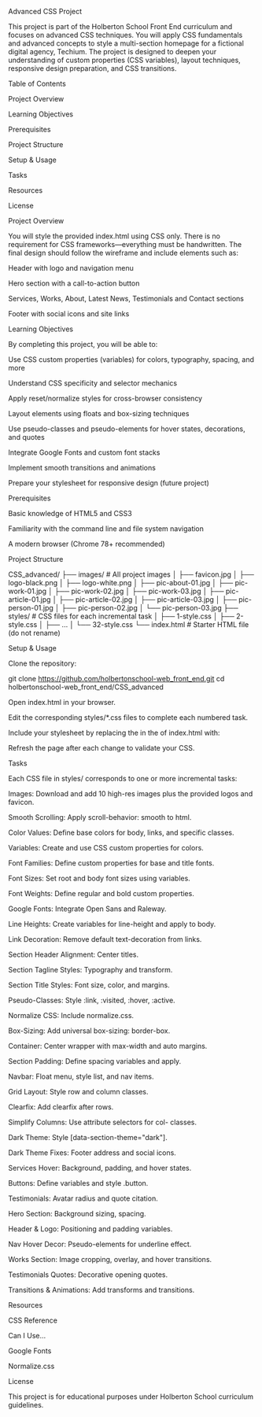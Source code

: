 Advanced CSS Project

This project is part of the Holberton School Front End curriculum and focuses on advanced CSS techniques. You will apply CSS fundamentals and advanced concepts to style a multi-section homepage for a fictional digital agency, Techium. The project is designed to deepen your understanding of custom properties (CSS variables), layout techniques, responsive design preparation, and CSS transitions.

Table of Contents

Project Overview

Learning Objectives

Prerequisites

Project Structure

Setup & Usage

Tasks

Resources

License

Project Overview

You will style the provided index.html using CSS only. There is no requirement for CSS frameworks—everything must be handwritten. The final design should follow the wireframe and include elements such as:

Header with logo and navigation menu

Hero section with a call-to-action button

Services, Works, About, Latest News, Testimonials and Contact sections

Footer with social icons and site links

Learning Objectives

By completing this project, you will be able to:

Use CSS custom properties (variables) for colors, typography, spacing, and more

Understand CSS specificity and selector mechanics

Apply reset/normalize styles for cross-browser consistency

Layout elements using floats and box-sizing techniques

Use pseudo-classes and pseudo-elements for hover states, decorations, and quotes

Integrate Google Fonts and custom font stacks

Implement smooth transitions and animations

Prepare your stylesheet for responsive design (future project)

Prerequisites

Basic knowledge of HTML5 and CSS3

Familiarity with the command line and file system navigation

A modern browser (Chrome 78+ recommended)

Project Structure

CSS_advanced/
├── images/                  # All project images
│   ├── favicon.jpg
│   ├── logo-black.png
│   ├── logo-white.png
│   ├── pic-about-01.jpg
│   ├── pic-work-01.jpg
│   ├── pic-work-02.jpg
│   ├── pic-work-03.jpg
│   ├── pic-article-01.jpg
│   ├── pic-article-02.jpg
│   ├── pic-article-03.jpg
│   ├── pic-person-01.jpg
│   ├── pic-person-02.jpg
│   └── pic-person-03.jpg
├── styles/                  # CSS files for each incremental task
│   ├── 1-style.css
│   ├── 2-style.css
│   ├── ...
│   └── 32-style.css
└── index.html               # Starter HTML file (do not rename)

Setup & Usage

Clone the repository:

git clone https://github.com/holbertonschool-web_front_end.git
cd holbertonschool-web_front_end/CSS_advanced

Open index.html in your browser.

Edit the corresponding styles/*.css files to complete each numbered task.

Include your stylesheet by replacing the <link rel='stylesheet' href='#'> in the <head> of index.html with:

<link rel="stylesheet" href="styles/32-style.css">

Refresh the page after each change to validate your CSS.

Tasks

Each CSS file in styles/ corresponds to one or more incremental tasks:

Images: Download and add 10 high-res images plus the provided logos and favicon.

Smooth Scrolling: Apply scroll-behavior: smooth to html.

Color Values: Define base colors for body, links, and specific classes.

Variables: Create and use CSS custom properties for colors.

Font Families: Define custom properties for base and title fonts.

Font Sizes: Set root and body font sizes using variables.

Font Weights: Define regular and bold custom properties.

Google Fonts: Integrate Open Sans and Raleway.

Line Heights: Create variables for line-height and apply to body.

Link Decoration: Remove default text-decoration from links.

Section Header Alignment: Center titles.

Section Tagline Styles: Typography and transform.

Section Title Styles: Font size, color, and margins.

Pseudo-Classes: Style :link, :visited, :hover, :active.

Normalize CSS: Include normalize.css.

Box-Sizing: Add universal box-sizing: border-box.

Container: Center wrapper with max-width and auto margins.

Section Padding: Define spacing variables and apply.

Navbar: Float menu, style list, and nav items.

Grid Layout: Style row and column classes.

Clearfix: Add clearfix after rows.

Simplify Columns: Use attribute selectors for col- classes.

Dark Theme: Style [data-section-theme="dark"].

Dark Theme Fixes: Footer address and social icons.

Services Hover: Background, padding, and hover states.

Buttons: Define variables and style .button.

Testimonials: Avatar radius and quote citation.

Hero Section: Background sizing, spacing.

Header & Logo: Positioning and padding variables.

Nav Hover Decor: Pseudo-elements for underline effect.

Works Section: Image cropping, overlay, and hover transitions.

Testimonials Quotes: Decorative opening quotes.

Transitions & Animations: Add transforms and transitions.

Resources

CSS Reference

Can I Use…

Google Fonts

Normalize.css

License

This project is for educational purposes under Holberton School curriculum guidelines.

